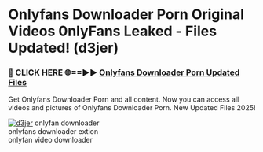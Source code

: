 # Onlyfans Downloader Porn Original Videos 0nlyFans Leaked - Files Updated! (d3jer)

<h3>🔴 CLICK HERE 🌐==►► <a href="https://tinyurl.com/2jnfzry5" rel="nofollow">Onlyfans Downloader Porn Updated Files</a></h3>

Get Onlyfans Downloader Porn and all content. Now you can access all videos and pictures of Onlyfans Downloader Porn. New Updated Files 2025!

[![d3jer](https://i.imgur.com/GyGTBgg.gif)](https://tinyurl.com/2jnfzry5)
onlyfan downloader<br>
onlyfans downloader extion<br>
onlyfan video downloader